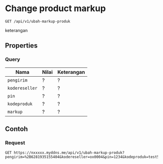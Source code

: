 # Change product markup
```http
GET /api/v1/ubah-markup-produk
```
keterangan
## Properties
### Query
Nama  | Nilai | Keterangan
--- | --- | ---
<code>pengirim</code> | ? | ?
<code>kodereseller</code> | ? | ?
<code>pin</code> | ? | ?
<code>kodeproduk</code> | ? | ?
<code>markup</code> | ? | ?

## Contoh

### Request
```http
GET https://nxxxxx.myddns.me/api/v1/ubah-markup-produk?pengirim=%2B6281935155404&kodereseller=ox0004&pin=1234&kodeproduk=test5&markup=500
```
